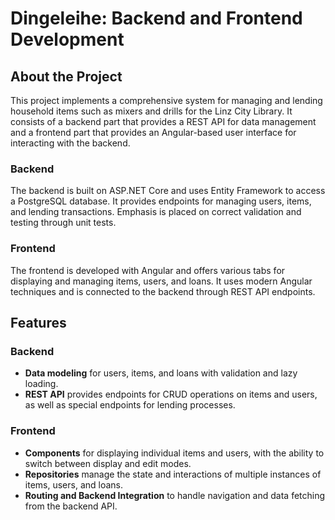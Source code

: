 # Dingeleihe: Backend and Frontend Development

## About the Project
This project implements a comprehensive system for managing and lending household items such as mixers and drills for the Linz City Library. It consists of a backend part that provides a REST API for data management and a frontend part that provides an Angular-based user interface for interacting with the backend.

### Backend
The backend is built on ASP.NET Core and uses Entity Framework to access a PostgreSQL database. It provides endpoints for managing users, items, and lending transactions. Emphasis is placed on correct validation and testing through unit tests.

### Frontend
The frontend is developed with Angular and offers various tabs for displaying and managing items, users, and loans. It uses modern Angular techniques and is connected to the backend through REST API endpoints.

## Features
### Backend
- **Data modeling** for users, items, and loans with validation and lazy loading.
- **REST API** provides endpoints for CRUD operations on items and users, as well as special endpoints for lending processes.

### Frontend
- **Components** for displaying individual items and users, with the ability to switch between display and edit modes.
- **Repositories** manage the state and interactions of multiple instances of items, users, and loans.
- **Routing and Backend Integration** to handle navigation and data fetching from the backend API.

